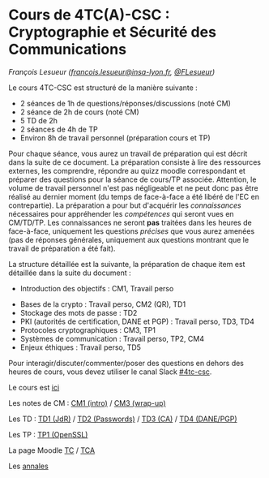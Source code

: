 # Cours de 4TC(A)-CSC : Cryptographie et Sécurité des Communications

_François Lesueur ([francois.lesueur@insa-lyon.fr](mailto:francois.lesueur@insa-lyon.fr), [@FLesueur](https://twitter.com/FLesueur))_

<!-- Structure du cours 4TC-CSC
==========================
-->


Le cours 4TC-CSC est structuré de la manière suivante :

* 2 séances de 1h de questions/réponses/discussions (noté CM)
* 2 séance de 2h de cours (noté CM)
* 5 TD de 2h
* 2 séances de 4h de TP
* Environ 8h de travail personnel (préparation cours et TP)


Pour chaque séance, vous aurez un travail de préparation qui est décrit dans la suite de ce document. La préparation consiste à lire des ressources externes, les comprendre, répondre au quizz moodle correspondant et préparer des questions pour la séance de cours/TP associée. Attention, le volume de travail personnel n'est pas négligeable et ne peut donc pas être réalisé au dernier moment (du temps de face-à-face a été libéré de l'EC en contrepartie). La préparation a pour but d'acquérir les _connaissances_ nécessaires pour appréhender les _compétences_ qui seront vues en CM/TD/TP. Les connaissances ne seront **pas** traitées dans les heures de face-à-face, uniquement les questions _précises_ que vous aurez amenées (pas de réponses générales, uniquement aux questions montrant que le travail de préparation a été fait).

<!-- 
La note finale de l'UE sera calculée comme suit :

* 15% contrôle continu : validation de chaque quizz
* 85% examen final, portant sur les connaissances (travail de préparation) et sur les compétences (heures de CM/TD/TP). Les questions porteront également sur les ouvertures obligatoires et vous devez étudier au moins 1 ouverture facultative au choix.
-->

La structure détaillée est la suivante, la préparation de chaque item est détaillée dans la suite du document :

* Introduction des objectifs : CM1, Travail perso
<!-- * Maths pour la crypto : CM2 (sans préparation, le seul), TD1, TP1 -->
* Bases de la crypto : Travail perso, CM2 (QR), TD1
* Stockage des mots de passe : TD2
* PKI (autorités de certification, DANE et PGP) : Travail perso, TD3, TD4
* Protocoles cryptographiques : CM3, TP1
* Systèmes de communication : Travail perso, TP2, CM4
* Enjeux éthiques : Travail perso, TD5

Pour interagir/discuter/commenter/poser des questions en dehors des heures de cours, vous devez utiliser le canal Slack [#4tc-csc](https://tc-insa.slack.com/messages/C7KRNDQ9K).

Le cours est [ici](cours.md)

Les notes de CM : [CM1 (intro)](cm1-intro.md) / [CM3 (wrap-up)](cm3-wrapup.md)

Les TD : [TD1 (JdR)](td1-jdr.md) / [TD2 (Passwords)](td2-passwords.md) / [TD3 (CA)](td3-ca.md) / [TD4 (DANE/PGP)](td4-danepgp.md)

Les TP : [TP1 (OpenSSL)](tp1-openssl.md)

La page Moodle [TC](https://moodle.insa-lyon.fr/course/view.php?id=4647) / [TCA](https://moodle.insa-lyon.fr/course/view.php?id=4694)

Les [annales](https://github.com/flesueur/csc/tree/master/annales)
